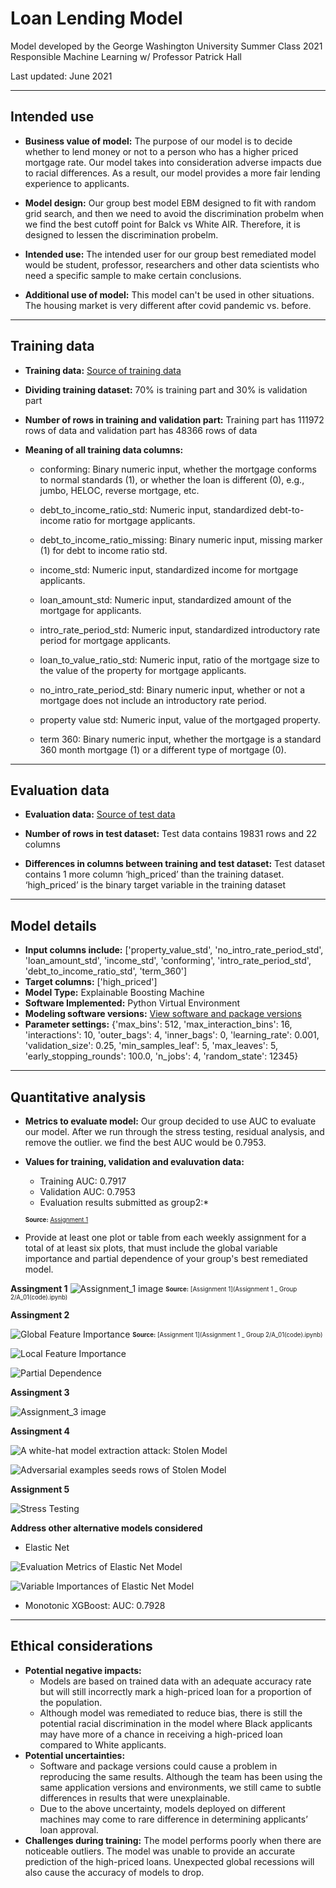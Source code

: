 # Loan Lending Model #

Model developed by the George Washington University Summer Class 2021 
Responsible Machine Learning w/ Professor Patrick Hall

Last updated: June 2021

***
## Intended use
* **Business value of model:**  The purpose of our model is to decide whether to lend money or not to a person who has a higher priced mortgage rate. Our model takes into consideration adverse impacts due to racial differences. As a result, our model provides a more fair lending experience to applicants.

* **Model design:** Our group best model EBM designed to fit with random grid search, and then we need to avoid the discrimination probelm when we find the best cutoff point for Balck vs White AIR. Therefore, it is designed to lessen the discrimination probelm. 

* **Intended use:**   The intended user for our group best remediated model would be student, professor, researchers and other data scientists who need a specific sample to make certain conclusions.  

* **Additional use of model:** This model can't be used in other situations. The housing market is very different after covid pandemic vs. before.

***
## Training data

*  **Training data:** [Source of training data](https://github.com/jphall663/GWU_rml/blob/master/assignments/data/hmda_train_preprocessed.zip)

* **Dividing training dataset:** 70% is training part and 30% is validation part

* **Number of rows in training and validation part:** Training part has 111972 rows of data and validation part has 48366 rows of data

* **Meaning of all training data columns:**

  * conforming: Binary numeric input, whether the mortgage conforms to normal standards (1), or whether the loan is different (0), e.g., jumbo, HELOC, reverse mortgage, etc. 	

  * debt_to_income_ratio_std: Numeric input, standardized debt-to-income ratio for mortgage applicants.
 
  * debt_to_income_ratio_missing: Binary numeric input, missing marker (1) for debt to income ratio std.
  
  * income_std: Numeric input, standardized income for mortgage applicants.
  
  * loan_amount_std: Numeric input, standardized amount of the mortgage for applicants.

  * intro_rate_period_std: Numeric input, standardized introductory rate period for mortgage applicants.
 						
  * loan_to_value_ratio_std: Numeric input, ratio of the mortgage size to the value of the property for mortgage applicants.
 		
  * no_intro_rate_period_std: Binary numeric input, whether or not a mortgage does not include an introductory rate period.
 			
  * property value std: Numeric input, value of the mortgaged property.
 					
  * term 360: Binary numeric input, whether the mortgage is a standard 360 month mortgage (1) or a different type of mortgage (0). 
 						

***
## Evaluation data

*  **Evaluation data:** [Source of test data](https://github.com/jphall663/GWU_rml/blob/master/assignments/data/hmda_test_preprocessed.zip)

* **Number of rows in test dataset:** Test data contains 19831 rows and 22 columns

* **Differences in columns between training and test dataset:** Test dataset contains 1 more column ‘high_priced’ than the training dataset. ‘high_priced’ is the binary target variable in the training dataset

***
## Model details
*  **Input columns include:** ['property_value_std',
               'no_intro_rate_period_std',
               'loan_amount_std',
               'income_std',
               'conforming',
               'intro_rate_period_std',
               'debt_to_income_ratio_std',
               'term_360']
*  **Target columns:** ['high_priced']
*  **Model Type:** Explainable Boosting Machine
*  **Software Implemented:** Python Virtual Environment
*  **Modeling software versions:**  [View software and package versions](https://github.com/jphall663/GWU_rml/blob/master/assignments/requirements.txt)
*  **Parameter settings:** {'max_bins': 512,
              'max_interaction_bins': 16,
              'interactions': 10,
              'outer_bags': 4,
              'inner_bags': 0,
              'learning_rate': 0.001,
              'validation_size': 0.25,
              'min_samples_leaf': 5,
              'max_leaves': 5,
              'early_stopping_rounds': 100.0,
              'n_jobs': 4, 
              'random_state': 12345}


***

## Quantitative analysis
* **Metrics to evaluate model:** Our group decided to use AUC to evaluate our model. After we run through the stress testing, residual analysis, and remove the outlier. we find the best AUC would be 0.7953. 

* **Values for training, validation and evaluvation data:**
	* Training AUC: 0.7917
	* Validation AUC: 0.7953
	* Evaluation results submitted as group2:* 
	
	
	<sub><sup>**Source:** [Assignment 1](https://nbviewer.jupyter.org/github/jphall663/GWU_rml/blob/master/assignments/eval.ipynb)</sup></sub>
	


* Provide at least one plot or table from each weekly assignment for a total of at least six plots, that must include the global variable importance and partial dependence of your group's best remediated model.
	
**Assingment 1**
![Assignment_1 image](img/Graph_1.png)
<sub><sup>**Source:** [Assignment 1](Assignment 1 _ Group 2/A_01(code).ipynb)</sup></sub>
	
**Assingment 2**
	
![Global Feature Importance](img/graph_2.png)
<sub><sup>**Source:** [Assignment 1](Assignment 1 _ Group 2/A_01(code).ipynb)</sup></sub>

![Local Feature Importance](img/graph_2.1.png)

![Partial Dependence](img/graph_2.2..png)

**Assingment 3**<p>

![Assignment_3 image](img/graph_3.png)	

**Assingment 4**
	
![A white-hat model extraction attack: Stolen Model](img/graph_4.png)

![Adversarial examples seeds rows of Stolen Model](img/graph_4.1.png)

**Assignment 5**

![Stress Testing](img/graph_5.png)

**Address other alternative models considered**
	
  * Elastic Net
	
![Evaluation Metrics of Elastic Net Model](img/graph__6.png)

![Variable Importances of Elastic Net Model](img/graph_7.png)


  * Monotonic XGBoost: AUC: 0.7928

***
## Ethical considerations
* **Potential negative impacts:**
  * Models are based on trained data with an adequate accuracy rate but will still incorrectly mark a high-priced loan for a proportion of the population.   
  * Although model was remediated to reduce bias, there is still the potential racial discrimination in the model where Black applicants may have more of a chance in receiving a high-priced loan compared to White applicants. 
* **Potential uncertainties:** 
  * Software and package versions could cause a problem in reproducing the same results.  Although the team has been using the same application versions and environments, we still came to subtle differences in results that were unexplainable. 
  * Due to the above uncertainty, models deployed on different machines may come to rare difference in determining applicants’ loan approval.  
* **Challenges during training:** The model performs poorly when there are noticeable outliers.  The model was unable to provide an accurate prediction of the high-priced loans.  Unexpected global recessions will also cause the accuracy of models to drop. 
	

